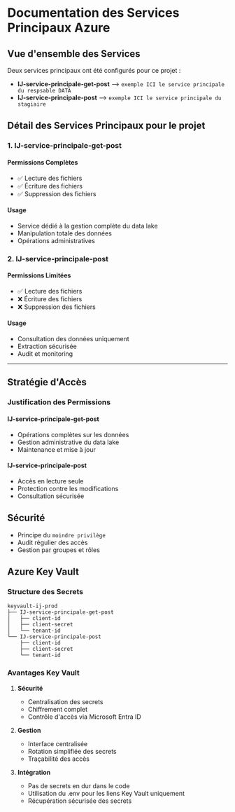 # Documentation des Services Principaux Azure

## Vue d'ensemble des Services
Deux services principaux ont été configurés pour ce projet :
- **IJ-service-principale-get-post** --> `exemple ICI le service principale du respsable DATA `
- **IJ-service-principale-post**  --> `exemple ICI le service principale du stagiaire  `

## Détail des Services Principaux pour le projet

### 1. IJ-service-principale-get-post
#### Permissions Complètes
- ✅ Lecture des fichiers
- ✅ Écriture des fichiers
- ✅ Suppression des fichiers

#### Usage
- Service dédié à la gestion complète du data lake
- Manipulation totale des données
- Opérations administratives

### 2. IJ-service-principale-post
#### Permissions Limitées
- ✅ Lecture des fichiers
- ❌ Écriture des fichiers
- ❌ Suppression des fichiers

#### Usage
- Consultation des données uniquement
- Extraction sécurisée
- Audit et monitoring
______________

## Stratégie d'Accès

### Justification des Permissions

#### IJ-service-principale-get-post
- Opérations complètes sur les données
- Gestion administrative du data lake
- Maintenance et mise à jour

#### IJ-service-principale-post
- Accès en lecture seule
- Protection contre les modifications
- Consultation sécurisée

## Sécurité
- Principe du `moindre privilège`
- Audit régulier des accès
- Gestion par groupes et rôles

## Azure Key Vault

### Structure des Secrets
```
keyvault-ij-prod
├── IJ-service-principale-get-post
│   ├── client-id
│   ├── client-secret
│   └── tenant-id
└── IJ-service-principale-post
    ├── client-id
    ├── client-secret
    └── tenant-id
```

### Avantages Key Vault
1. **Sécurité**
   - Centralisation des secrets
   - Chiffrement complet
   - Contrôle d'accès via Microsoft Entra ID

2. **Gestion**
   - Interface centralisée
   - Rotation simplifiée des secrets
   - Traçabilité des accès

3. **Intégration**
   - Pas de secrets en dur dans le code
   - Utilisation du .env pour les liens Key Vault uniquement
   - Récupération sécurisée des secrets 